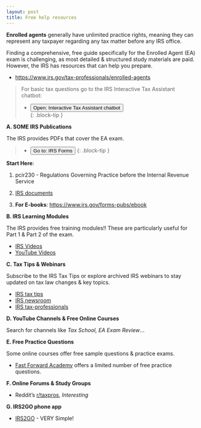 ```yaml
---
layout: post
title: Free help resources
--- 
```


<script>
    function button1() { window.open("https://www.irs.gov/help/ita"); }
    function button2() { window.open("https://www.irs.gov/forms-pubs"); }
</script>

**Enrolled agents** generally have unlimited practice rights, meaning they can represent any taxpayer regarding any tax matter before any IRS office.

Finding a comprehensive, free guide specifically for the Enrolled Agent (EA) exam is challenging, as most detailed & structured study materials are paid. However, the IRS has resources that can help you prepare.
- https://www.irs.gov/tax-professionals/enrolled-agents

> For basic tax questions go to the IRS Interactive Tax Assistant chatbot:  
> - <button onclick="button1()">Open: Interactive Tax Assistant chatbot</button>  
{: .block-tip }

**A. SOME IRS Publications**

The IRS provides PDFs that cover the EA exam.

> - <button onclick="button2()">Go to: IRS Forms</button>
{: .block-tip }

**Start Here**:  

1. pcir230 - Regulations Governing Practice before the Internal Revenue Service

2. [IRS documents](https://mcc-us.github.io/irs.ea/pages/9000-irs-docs/)

3. **For E-books**: https://www.irs.gov/forms-pubs/ebook

**B. IRS Learning Modules**

The IRS provides free training modules!! These are particularly useful for Part 1 & Part 2 of the exam.

- [IRS Videos](https://www.irs.gov/newsroom/videos)
- [YouTube Videos](https://www.youtube.com/@irsvideos)

**C. Tax Tips & Webinars**

Subscribe to the IRS Tax Tips or explore archived IRS webinars to stay updated on tax law changes & key topics.

- [IRS tax tips](https://www.irs.gov/newsroom/irs-tax-tips)
- [IRS newsroom]([fix](https://www.irs.gov/newsroom/videos))
- [IRS tax-professionals](https://www.irs.gov/tax-professionals)

**D. YouTube Channels & Free Online Courses**

Search for channels like *Tax School, EA Exam Review*...

**E. Free Practice Questions**

Some online courses offer free sample questions & practice exams.
- [Fast Forward Academy](https://fastforwardacademy.com) offers a limited number of free practice questions.

**F. Online Forums & Study Groups**

- Reddit’s [r/taxpros](https://www.reddit.com/r/taxpros/), *Interesting*

**G. IRS2GO phone app**

- [IRS2GO](https://www.irs.gov/help/irs2goapp) - VERY Simple!
